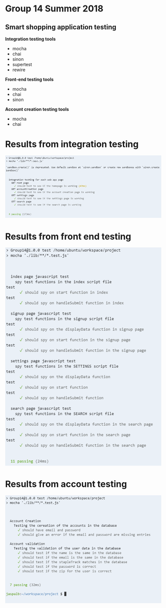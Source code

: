# Group 14 Summer 2018 
## Smart shopping application testing 

**Integration testing tools**
* mocha
* chai
* sinon
* supertest
* rewire

**Front-end testing tools**
* mocha
* chai
* sinon

**Account creation testing tools**
* mocha
* chai

# Results from integration testing
![](results/integration_results.PNG)

# Results from front end testing
![](results/front_testing_results.PNG)

# Results from account testing
![](results/account_test_results.PNG)
